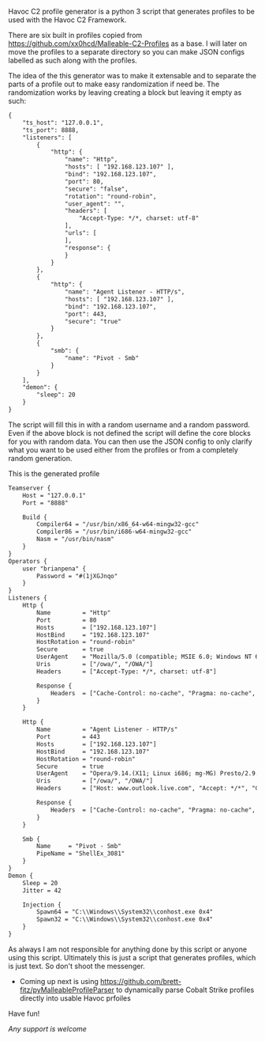 Havoc C2 profile generator is a python 3 script that generates profiles to be used with the Havoc C2 Framework.

There are six built in profiles copied from https://github.com/xx0hcd/Malleable-C2-Profiles as a base. I will later on 
move the profiles to a separate directory so you can make JSON configs labelled as such along with the profiles.

The idea of the this generator was to make it extensable and to separate the parts of a profile out to make easy 
randomization if need be. The randomization works by leaving creating a block but leaving it empty as such:
```txt
{
    "ts_host": "127.0.0.1",
    "ts_port": 8888,
    "listeners": [
        { 
            "http": {
                "name": "Http",
                "hosts": [ "192.168.123.107" ],
                "bind": "192.168.123.107",
                "port": 80,
                "secure": "false",
                "rotation": "round-robin",
                "user_agent": "",
                "headers": [
                    "Accept-Type: */*, charset: utf-8"
                ],
                "urls": [
                ],
                "response": {
                }
            } 
        },
        { 
            "http": {
                "name": "Agent Listener - HTTP/s",
                "hosts": [ "192.168.123.107" ],
                "bind": "192.168.123.107",
                "port": 443,
                "secure": "true"
            }
        },
        { 
            "smb": {
                "name": "Pivot - Smb"
            }
        }
    ],
    "demon": {
        "sleep": 20
    }
}
```

The script will fill this in with a random username and a random password. Even if the above block is not defined the
script will define the core blocks for you with random data. You can then use the JSON config to only clarify what 
you want to be used either from the profiles or from a completely random generation.

This is the generated profile
```txt
Teamserver {
    Host = "127.0.0.1"
    Port = "8888"

    Build {
        Compiler64 = "/usr/bin/x86_64-w64-mingw32-gcc"
        Compiler86 = "/usr/bin/i686-w64-mingw32-gcc"
        Nasm = "/usr/bin/nasm"
    }
}
Operators {
    user "brianpena" {
        Password = "#(1jXGJnqo"
    }
}
Listeners {
    Http {
        Name         = "Http"
        Port         = 80
        Hosts        = ["192.168.123.107"]
        HostBind     = "192.168.123.107"
        HostRotation = "round-robin"
        Secure       = true
        UserAgent    = "Mozilla/5.0 (compatible; MSIE 6.0; Windows NT 6.0; Trident/4.1)"
        Uris         = ["/owa/", "/OWA/"]
        Headers      = ["Accept-Type: */*, charset: utf-8"]

        Response {
            Headers  = ["Cache-Control: no-cache", "Pragma: no-cache", "Content-Type: text/html; charset=utf-8", "Server: Microsoft-IIS/10.0", "request-id: 6cfcf35d-0680-4853-98c4-b16723708fc9", "X-CalculatedBETarget: BY2PR06MB549.namprd06.prod.outlook.com", "X-Content-Type-Options: nosniff", "X-OWA-Version: 15.1.1240.20", "X-OWA-OWSVersion: V2017_06_15", "X-OWA-MinimumSupportedOWSVersion: V2_6", "X-Frame-Options: SAMEORIGIN", "X-DiagInfo: BY2PR06MB549", "X-UA-Compatible: IE=EmulateIE7", "X-Powered-By: ASP.NET", "X-FEServer: CY4PR02CA0010", "Connection: close"]
        }
    }

    Http {
        Name         = "Agent Listener - HTTP/s"
        Port         = 443
        Hosts        = ["192.168.123.107"]
        HostBind     = "192.168.123.107"
        HostRotation = "round-robin"
        Secure       = true
        UserAgent    = "Opera/9.14.(X11; Linux i686; mg-MG) Presto/2.9.162 Version/11.00"
        Uris         = ["/owa/", "/OWA/"]
        Headers      = ["Host: www.outlook.live.com", "Accept: */*", "Cookie: MicrosoftApplicationsTelemetryDeviceId=95c18d8-4dce9854;ClientId=1C0F6C5D910F9;MSPAuth=3EkAjDKjI;xid=730bf7;wla42=ZG0yMzA2KjEs"]

        Response {
            Headers  = ["Cache-Control: no-cache", "Pragma: no-cache", "Content-Type: text/html; charset=utf-8", "Server: Microsoft-IIS/10.0", "request-id: 6cfcf35d-0680-4853-98c4-b16723708fc9", "X-CalculatedBETarget: BY2PR06MB549.namprd06.prod.outlook.com", "X-Content-Type-Options: nosniff", "X-OWA-Version: 15.1.1240.20", "X-OWA-OWSVersion: V2017_06_15", "X-OWA-MinimumSupportedOWSVersion: V2_6", "X-Frame-Options: SAMEORIGIN", "X-DiagInfo: BY2PR06MB549", "X-UA-Compatible: IE=EmulateIE7", "X-Powered-By: ASP.NET", "X-FEServer: CY4PR02CA0010", "Connection: close"]
        }
    }

    Smb {
        Name     = "Pivot - Smb"
        PipeName = "ShellEx_3081"
    }
}
Demon {
    Sleep = 20
    Jitter = 42

    Injection {
        Spawn64 = "C:\\Windows\\System32\\conhost.exe 0x4"
        Spawn32 = "C:\\Windows\\System32\\conhost.exe 0x4"
    }
}
```

As always I am not responsible for anything done by this script or anyone using this script. Ultimately this is just a
script that generates profiles, which is just text. So don't shoot the messenger.

* Coming up next is using https://github.com/brett-fitz/pyMalleableProfileParser to dynamically parse Cobalt Strike profiles directly into usable Havoc prfoiles

Have fun!

*Any support is welcome*
